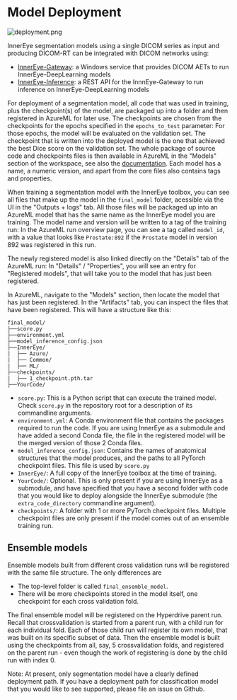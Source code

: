 # Model Deployment

![deployment.png](deployment.png)

InnerEye segmentation models using a single DICOM series as input and producing DICOM-RT can be integrated with DICOM networks using:

- [InnerEye-Gateway](https://github.com/microsoft/InnerEye-Gateway): a Windows service that provides DICOM AETs to run InnerEye-DeepLearning models
- [InnerEye-Inference](https://github.com/microsoft/InnerEye-Inference): a REST API for the InnnEye-Gateway to run inference on InnerEye-DeepLearning models

For deployment of a segmentation model, all code that was used in training, plus the checkpoint(s) of the model,
are packaged up into a folder and then registered in AzureML for later use. The checkpoints are chosen from
the checkpoints for the epochs specified in the `epochs_to_test` parameter: For those epochs, the model will be
evaluated on the validation set. The checkpoint that is written into the deployed model is the one that achieved
the best Dice score on the validation set. The whole package of source code and checkpoints files is then available
in AzureML in the "Models" section of the workspace, see also the
[documentation](https://docs.microsoft.com/en-us/python/api/azureml-core/azureml.core.model.model?view=azure-ml-py).
Each model has a name, a numeric version, and apart from the core files also contains tags and properties.

When training a segmentation model with the InnerEye toolbox, you can see all files that make up the model in the
`final_model` folder, acessible via the UI in the "Outputs + logs" tab. All those files will be packaged
up into an AzureML model that has the same name as the InnerEye model you are training. The model name and version
will be written to a tag of the training run: In the AzureML run overview page, you can see a tag called `model_id`,
with a value that looks like `Prostate:892` if the `Prostate` model in version 892 was registered in this run.

The newly registered model is also linked directly on the "Details" tab of the AzureML run: In "Details" / "Properties",
you will see an entry for "Registered models", that will take you to the model that has just been registered.

In AzureML, navigate to the "Models" section, then locate the model that has just been registered. In the "Artifacts"
tab, you can inspect the files that have been registered. This will have a structure like this:

```text
final_model/
├──score.py
├──environment.yml
├──model_inference_config.json
├──InnerEye/
|  ├── Azure/
|  ├── Common/
|  ├── ML/
├──checkpoints/
|  ├── 1_checkpoint.pth.tar
├──YourCode/
```

- `score.py`: This is a Python script that can execute the trained model. Check `score.py` in the repository root for
a description of its commandline arguments.
- `environment.yml`: A Conda environment file that contains the packages required to run the code. If you are using
InnerEye as a submodule and have added a second Conda file, the file in the registered model will be the merged
version of those 2 Conda files.
- `model_inference_config.json`: Contains the names of anatomical structures that the model produces, and the paths
to all PyTorch checkpoint files. This file is used by `score.py`
- `InnerEye/`: A full copy of the InnerEye toolbox at the time of training.
- `YourCode/`: Optional. This is only present if you are using InnerEye as a submodule, and have specified that you
have a second folder with code that you would like to deploy alongside the InnerEye submodule (the
`extra_code_directory` commandline argument).
- `checkpoints/`: A folder with 1 or more PyTorch checkpoint files. Multiple checkpoint files are only present if
the model comes out of an ensemble training run.

## Ensemble models

Ensemble models built from different cross validation runs will be registered with the same file structure. The only
differences are

- The top-level folder is called `final_ensemble_model`.
- There will be more checkpoints stored in the model itself, one checkpoint for each cross validation fold.

The final ensemble model will be registered on the Hyperdrive parent run. Recall that crossvalidation is started
from a parent run, with a child run for each individual fold. Each of those child run will register its own model,
that was built on its specific subset of data. Then the ensemble model is built using the checkpoints from all, say,
5 crossvalidation folds, and registered on the parent run - even though the work of registering is done by the
child run with index 0.

Note: At present, only segmentation model have a clearly defined deployment path. If you have a deployment
path for classification model that you would like to see supported, please file an issue on Github.
